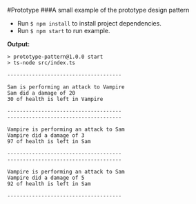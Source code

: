 #Prototype
###A small example of the prototype design pattern
* Run ```$ npm install``` to install project dependencies.
* Run ```$ npm start``` to run example.

**Output:**
```
> prototype-pattern@1.0.0 start
> ts-node src/index.ts

-------------------------------------

Sam is performing an attack to Vampire
Sam did a damage of 20
30 of health is left in Vampire

-------------------------------------
-------------------------------------

Vampire is performing an attack to Sam
Vampire did a damage of 3
97 of health is left in Sam

-------------------------------------
-------------------------------------

Vampire is performing an attack to Sam
Vampire did a damage of 5
92 of health is left in Sam

-------------------------------------
```